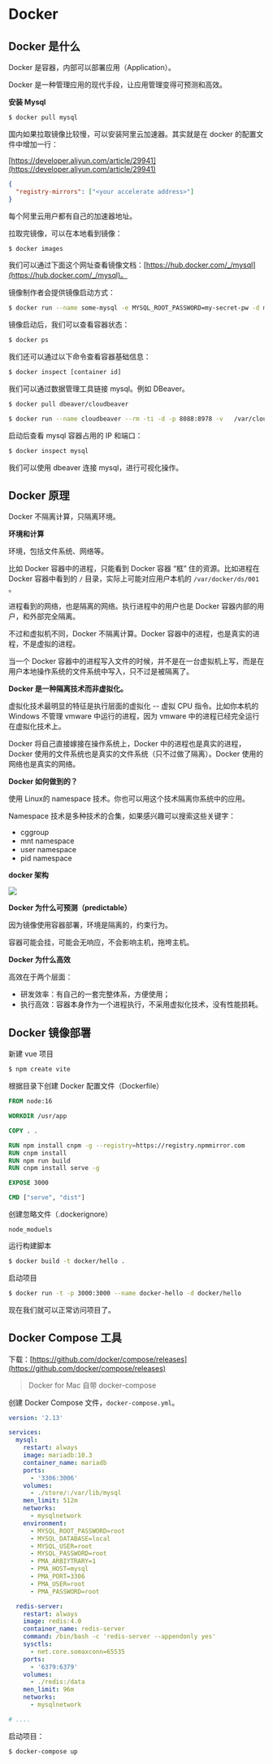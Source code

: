 # Docker

## Docker 是什么

Docker 是容器，内部可以部署应用（Application）。

Docker 是一种管理应用的现代手段，让应用管理变得可预测和高效。

**安装 Mysql**

```bash
$ docker pull mysql
```

国内如果拉取镜像比较慢，可以安装阿里云加速器。其实就是在 docker 的配置文件中增加一行：

[https://developer.aliyun.com/article/29941](https://developer.aliyun.com/article/29941)

```json
{
  "registry-mirrors": ["<your accelerate address>"]
}
```

每个阿里云用户都有自己的加速器地址。

拉取完镜像，可以在本地看到镜像：

```bash
$ docker images
```

我们可以通过下面这个网址查看镜像文档：[https://hub.docker.com/_/mysql](https://hub.docker.com/_/mysql)。

镜像制作者会提供镜像启动方式：

```bash
$ docker run --name some-mysql -e MYSQL_ROOT_PASSWORD=my-secret-pw -d mysql:tag
```

镜像启动后，我们可以查看容器状态：

```bash
$ docker ps 
```

我们还可以通过以下命令查看容器基础信息：

```bash
$ docker inspect [container id]
```

我们可以通过数据管理工具链接 mysql。例如 DBeaver。

```bash
$ docker pull dbeaver/cloudbeaver
```

```bash
$ docker run --name cloudbeaver --rm -ti -d -p 8088:8978 -v   /var/cloudbeaver/workspace:/opt/cloudbeaver/workspace dbeaver/cloudbeaver:latest
```

启动后查看 mysql 容器占用的 IP 和端口：

```bash
$ docker inspect mysql
```

我们可以使用 dbeaver 连接 mysql，进行可视化操作。

## Docker 原理

Docker 不隔离计算，只隔离环境。

**环境和计算**

环境，包括文件系统、网络等。

比如 Docker 容器中的进程，只能看到 Docker 容器 “框” 住的资源。比如进程在 Docker 容器中看到的 `/` 目录，实际上可能对应用户本机的 `/var/docker/ds/001` 。

进程看到的网络，也是隔离的网络。执行进程中的用户也是 Docker 容器内部的用户，和外部完全隔离。

不过和虚拟机不同，Docker 不隔离计算。Docker 容器中的进程，也是真实的进程，不是虚拟的进程。

当一个 Docker 容器中的进程写入文件的时候，并不是在一台虚拟机上写，而是在用户本地操作系统的文件系统中写入，只不过是被隔离了。

**Docker 是一种隔离技术而非虚拟化。**

虚拟化技术最明显的特征是执行层面的虚拟化 -- 虚拟 CPU 指令。比如你本机的 Windows 不管理 vmware 中运行的进程，因为 vmware 中的进程已经完全运行在虚拟化技术上。

Docker 将自己直接嫁接在操作系统上，Docker 中的进程也是真实的进程，Docker 使用的文件系统也是真实的文件系统（只不过做了隔离）。Docker 使用的网络也是真实的网络。

**Docker 如何做到的？**

使用 Linux的 namespace 技术。你也可以用这个技术隔离你系统中的应用。

Namespace 技术是多种技术的合集，如果感兴趣可以搜索这些关键字：

* cggroup
* mnt namespace
* user namespace
* pid namespace

**docker 架构**

<img src="./images/design.png" />

**Docker 为什么可预测（predictable）**

因为镜像使用容器部署，环境是隔离的，约束行为。

容器可能会挂，可能会无响应，不会影响主机，拖垮主机。

**Docker 为什么高效**

高效在于两个层面：

* 研发效率：有自己的一套完整体系，方便使用；
* 执行高效：容器本身作为一个进程执行，不采用虚拟化技术，没有性能损耗。

## Docker 镜像部署

新建 vue 项目

```bash
$ npm create vite
```

根据目录下创建 Docker 配置文件（Dockerfile）

```dockerfile
FROM node:16

WORKDIR /usr/app

COPY . .

RUN npm install cnpm -g --registry=https://registry.npmmirror.com
RUN cnpm install
RUN npm run build
RUN cnpm install serve -g

EXPOSE 3000

CMD ["serve", "dist"]
```

创建忽略文件（.dockerignore）

```
node_moduels
```

运行构建脚本

```bash
$ docker build -t docker/hello . 
```

启动项目

```bash
$ docker run -t -p 3000:3000 --name docker-hello -d docker/hello
```

现在我们就可以正常访问项目了。

## Docker Compose 工具

下载：[https://github.com/docker/compose/releases](https://github.com/docker/compose/releases)

> Docker for Mac 自带 docker-compose

创建 Docker Compose 文件，`docker-compose.yml`。

```yaml
version: '2.13'

services:
  mysql:
    restart: always
    image: mariadb:10.3
    container_name: mariadb
    ports:
      - '3306:3006'
    volumes:
      - ./store/:/var/lib/mysql
    men_limit: 512m
    networks:
      - mysqlnetwork
    environment:
      - MYSQL_ROOT_PASSWORD=root
      - MYSQL_DATABASE=local
      - MYSQL_USER=root
      - MYSQL_PASSWORD=root
      - PMA_ARBIYTRARY=1
      - PMA_HOST=mysql
      - PMA_PORT=3306
      - PMA_USER=root
      - PMA_PASSWORD=root

  redis-server:
    restart: always
    image: redis:4.0
    container_name: redis-server
    command: /bin/bash -c 'redis-server --appendonly yes'
    sysctls:
      - net.core.somaxconn=65535
    ports:
      - '6379:6379'
    volumes:
      - ./redis:/data
    men_limit: 96m
    networks:
      - mysqlnetwork

# ....
```

 启动项目：

```bash
$ docker-compose up
```

